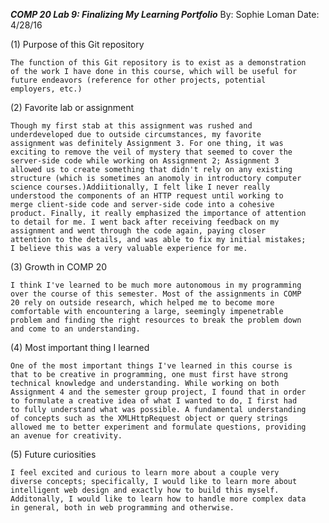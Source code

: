 ***COMP 20 Lab 9: Finalizing My Learning Portfolio*** By: Sophie Loman
Date: 4/28/16

(1) Purpose of this Git repository

	The function of this Git repository is to exist as a demonstration
	of the work I have done in this course, which will be useful for
	future endeavors (reference for other projects, potential
	employers, etc.)

(2) Favorite lab or assignment

	Though my first stab at this assignment was rushed and
	underdeveloped due to outside circumstances, my favorite
	assignment was definitely Assignment 3. For one thing, it was
	exciting to remove the veil of mystery that seemed to cover the
	server-side code while working on Assignment 2; Assignment 3
	allowed us to create something that didn't rely on any existing
	structure (which is sometimes an anomoly in introductory computer
	science courses.)Addiitionally, I felt like I never really
	understood the components of an HTTP request until working to
	merge client-side code and server-side code into a cohesive
	product. Finally, it really emphasized the importance of attention
	to detail for me. I went back after receiving feedback on my
	assignment and went through the code again, paying closer
	attention to the details, and was able to fix my initial mistakes;
	I believe this was a very valuable experience for me.

(3) Growth in COMP 20

	I think I've learned to be much more autonomous in my programming
	over the course of this semester. Most of the assignments in COMP
	20 rely on outside research, which helped me to become more
	comfortable with encountering a large, seemingly impenetrable
	problem and finding the right resources to break the problem down
	and come to an understanding.

(4) Most important thing I learned

	One of the most important things I've learned in this course is
	that to be creative in programming, one must first have strong
	technical knowledge and understanding. While working on both
	Assignment 4 and the semester group project, I found that in order
	to formulate a creative idea of what I wanted to do, I first had
	to fully understand what was possible. A fundamental understanding
	of concepts such as the XMLHttpRequest object or query strings
	allowed me to better experiment and formulate questions, providing
	an avenue for creativity.

(5) Future curiosities

	I feel excited and curious to learn more about a couple very
	diverse concepts; specifically, I would like to learn more about
	intelligent web design and exactly how to build this myself.
	Additonally, I would like to learn how to handle more complex data
	in general, both in web programming and otherwise.
